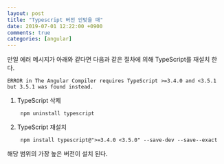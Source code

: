 ```yaml
---
layout: post
title: "Typescript 버전 안맞을 때"
date: 2019-07-01 12:22:00 +0900
comments: true
categories: [angular]
---
```



만일 에러 메시지가 아래와 같다면 다음과 같은 절차에 의해 TypeScript를 재설치 한다.

    ERROR in The Angular Compiler requires TypeScript >=3.4.0 and <3.5.1 but 3.5.1 was found instead.
    


1. TypeScript 삭제

        npm uninstall typescript

2. TypeScript 재설치

        npm install typescript@">=3.4.0 <3.5.0" --save-dev --save--exact

해당 범위의 가장 높은 버전이 설치 된다.

